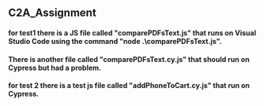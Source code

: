 ## C2A_Assignment

#### for test1 there is a JS file called "comparePDFsText.js" that runs on Visual Studio Code using the command "node .\comparePDFsText.js".
#### There is another file called "comparePDFsText.cy.js" that should run on Cypress but had a problem.
#### for test 2 there is a test js file called "addPhoneToCart.cy.js" that run on Cypress. 
